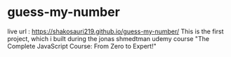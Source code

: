 # guess-my-number
live url : https://shakosauri219.github.io/guess-my-number/
This is the first project, which i built during the jonas shmedtman udemy course "The Complete JavaScript Course: From Zero to Expert!"
